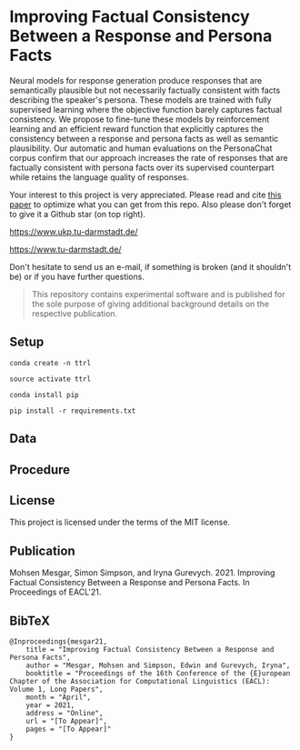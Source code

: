 # Improving Factual Consistency Between a Response and Persona Facts

Neural models for response generation produce responses that are semantically plausible but not necessarily factually consistent with facts describing the speaker's persona. 
These models are trained with fully supervised learning where the objective function barely captures factual consistency. 
We propose to fine-tune these models by reinforcement learning and an efficient reward function that explicitly captures the consistency between a response and persona facts as well as semantic plausibility. Our automatic and human evaluations on the PersonaChat corpus confirm that our approach increases the rate of responses that are factually consistent with persona facts over its supervised counterpart while retains the language quality of responses.  


Your interest to this project is very appreciated. 
Please read and cite [this paper]() to optimize what you can get from this repo. 
Also please don't forget to give it a Github star (on top right).


https://www.ukp.tu-darmstadt.de/

https://www.tu-darmstadt.de/


Don't hesitate to send us an e-mail, if something is broken (and it shouldn't be) or if you have further questions.

> This repository contains experimental software and is published for the sole purpose of giving additional background details on the respective publication. 

## Setup

```
conda create -n ttrl

source activate ttrl 

conda install pip

pip install -r requirements.txt
```

## Data

## Procedure
  
## License

This project is licensed under the terms of the MIT license.

## Publication

Mohsen Mesgar, Simon Simpson, and Iryna Gurevych. 2021. Improving Factual Consistency Between a Response and Persona Facts. In Proceedings of EACL'21. 

## BibTeX
```
@Inproceedings{mesgar21,
    title = "Improving Factual Consistency Between a Response and Persona Facts",
    author = "Mesgar, Mohsen and Simpson, Edwin and Gurevych, Iryna",
    booktitle = "Proceedings of the 16th Conference of the {E}uropean Chapter of the Association for Computational Linguistics (EACL): Volume 1, Long Papers",
    month = "April",
    year = 2021,
    address = "Online",
    url = "[To Appear]",
    pages = "[To Appear]"
}
```
